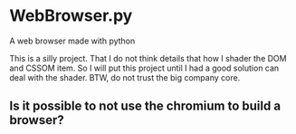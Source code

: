 # WebBrowser.py
A web browser made with python

This is a silly project. That I do not think details that how I shader the DOM and CSSOM item. So I will put this project until I had a good solution can deal with the shader. BTW, do not trust the big company core.

## Is it possible to not use the chromium to build a browser?
